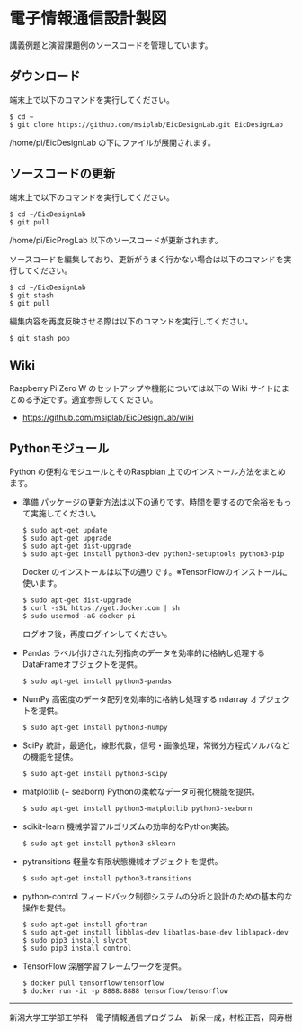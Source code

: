 # 電子情報通信設計製図

講義例題と演習課題例のソースコードを管理しています。

## ダウンロード

端末上で以下のコマンドを実行してください。

    $ cd ~
    $ git clone https://github.com/msiplab/EicDesignLab.git EicDesignLab

/home/pi/EicDesignLab の下にファイルが展開されます。

## ソースコードの更新

端末上で以下のコマンドを実行してください。

    $ cd ~/EicDesignLab
    $ git pull

/home/pi/EicProgLab 以下のソースコードが更新されます。

ソースコードを編集しており、更新がうまく行かない場合は以下のコマンドを実行してください。

    $ cd ~/EicDesignLab
    $ git stash
    $ git pull

編集内容を再度反映させる際は以下のコマンドを実行してください。

    $ git stash pop

## Wiki

Raspberry Pi Zero W のセットアップや機能については以下の Wiki サイトにまとめる予定です。適宜参照してください。

- https://github.com/msiplab/EicDesignLab/wiki

## Pythonモジュール

Python の便利なモジュールとそのRaspbian 上でのインストール方法をまとめます。

- 準備 パッケージの更新方法は以下の通りです。時間を要するので余裕をもって実施してください。
    
      $ sudo apt-get update
      $ sudo apt-get upgrade
      $ sudo apt-get dist-upgrade
      $ sudo apt-get install python3-dev python3-setuptools python3-pip
      
  Docker のインストールは以下の通りです。※TensorFlowのインストールに使います。
      
      $ sudo apt-get dist-upgrade
      $ curl -sSL https://get.docker.com | sh
      $ sudo usermod -aG docker pi
   
  ログオフ後，再度ログインしてください。
  
- Pandas ラベル付けされた列指向のデータを効率的に格納し処理するDataFrameオブジェクトを提供。

      $ sudo apt-get install python3-pandas

- NumPy 高密度のデータ配列を効率的に格納し処理する ndarray オブジェクトを提供。

      $ sudo apt-get install python3-numpy

- SciPy 統計，最適化，線形代数，信号・画像処理，常微分方程式ソルバなどの機能を提供。

      $ sudo apt-get install python3-scipy

- matplotlib (+ seaborn) Pythonの柔軟なデータ可視化機能を提供。

      $ sudo apt-get install python3-matplotlib python3-seaborn

- scikit-learn 機械学習アルゴリズムの効率的なPython実装。

      $ sudo apt-get install python3-sklearn

- pytransitions 軽量な有限状態機械オブジェクトを提供。

      $ sudo apt-get install python3-transitions

- python-control フィードバック制御システムの分析と設計のための基本的な操作を提供。

      $ sudo apt-get install gfortran
      $ sudo apt-get install libblas-dev libatlas-base-dev liblapack-dev
      $ sudo pip3 install slycot
      $ sudo pip3 install control
      
- TensorFlow 深層学習フレームワークを提供。

      $ docker pull tensorflow/tensorflow
      $ docker run -it -p 8888:8888 tensorflow/tensorflow

***
新潟大学工学部工学科　電子情報通信プログラム　新保一成，村松正吾，岡寿樹
